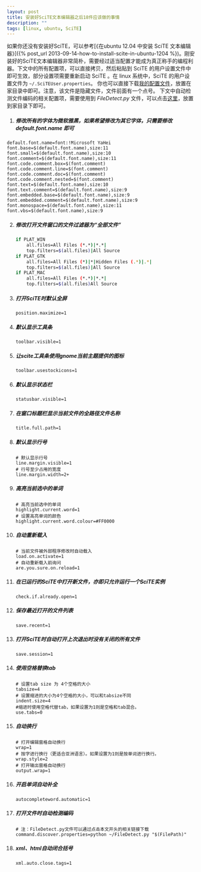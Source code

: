 ```yaml
---
layout: post
title: 安装好SciTE文本编辑器之后18件应该做的事情
description: ""
tags: [linux, ubuntu, SciTE]
---
```



如果你还没有安装好SciTE，可以参考[《在ubuntu 12.04 中安装 SciTE 文本编辑器》]({% post_url 2013-09-14-how-to-install-scite-in-ubuntu-1204 %})。刚安装好的SciTE文本编辑器非常简朴，需要经过适当配置才能成为真正称手的编程利器。下文中的所有配置项，可以直接拷贝，然后粘贴到 SciTE 的用户设置文件中即可生效，部分设置项需要重新启动 SciTE 。在 linux 系统中，SciTE 的用户设置文件为 `~/.SciTEUser.properties`。
你也可以直接下载[我的配置文件](http://ubuntudaily.googlecode.com/files/.SciTEUser.properties "scite user configuration file")，放置在家目录中即可。注意，该文件是隐藏文件，文件前面有一个点号。
下文中自动检测文件编码的相关配置项，需要使用到 *FileDetect.py* 文件，可以点击[这里](http://ubuntudaily.googlecode.com/files/FileDetect.py)，放置到家目录下即可。

1.  ##### 修改所有的字体为微软雅黑，如果希望修改为其它字体，只需要修改 *default.font.name* 即可

~~~ shell
default.font.name=font:!Microsoft YaHei
font.base=$(default.font.name),size:11
font.small=$(default.font.name),size:10
font.comment=$(default.font.name),size:11
font.code.comment.box=$(font.comment)
font.code.comment.line=$(font.comment)
font.code.comment.doc=$(font.comment)
font.code.comment.nested=$(font.comment)
font.text=$(default.font.name),size:10
font.text.comment=$(default.font.name),size:9
font.embedded.base=$(default.font.name),size:9
font.embedded.comment=$(default.font.name),size:9
font.monospace=$(default.font.name),size:11
font.vbs=$(default.font.name),size:9  
~~~


2.  ##### 修改打开文件窗口的文件过滤器为“全部文件”

    ```sh
    if PLAT_WIN
        all.files=All Files (*.*)|*.*|
        top.filters=$(all.files)|All Source
    if PLAT_GTK
        all.files=All Files (*)|*|Hidden Files (.*)|.*|
        top.filters=$(all.files)|All Source
    if PLAT_MAC
        all.files=All Files (*.*)|*.*|
        top.filters=$(all.files)All Source
    ```

3.  ##### 打开SciTE时默认全屏

    ```Shell
    position.maximize=1
    ```

4.  ##### 默认显示工具条

    ```Shell
    toolbar.visible=1
    ```

5.  ##### 让scite工具条使用gnome当前主题提供的图标
    ```Shell
    toolbar.usestockicons=1
    ```

6.  ##### 默认显示状态栏
    ```Shell
    statusbar.visible=1
    ```

7.  ##### 在窗口标题栏显示当前文件的全路径文件名称
    ```Shell
    title.full.path=1
    ```

8.  ##### 默认显示行号
    ```Shell
    # 默认显示行号
    line.margin.visible=1
    # 行号至少占用的宽度
    line.margin.width=2+
    ```

9.  ##### 高亮当前选中的单词
    ```Shell
    # 高亮当前选中的单词
    highlight.current.word=1
    # 设置高亮单词的颜色
    highlight.current.word.colour=#FF0000
    ```

10. ##### 自动重新载入
    ```Shell
    # 当前文件被外部程序修改时自动载入
    load.on.activate=1
    # 自动重新载入前询问
    are.you.sure.on.reload=1
    ```

11. ##### 在已运行的SciTE中打开新文件，亦即只允许运行一个SciTE实例
    ```Shell
    check.if.already.open=1
    ```

12. ##### 保存最近打开的文件列表
    ```Shell
    save.recent=1
    ```

13. ##### 打开SciTE时自动打开上次退出时没有关闭的所有文件
    ```Shell
    save.session=1
    ```

14. ##### 使用空格替换tab
    ```Shell
    # 设置tab size 为 4个空格的大小
    tabsize=4
    # 设置缩进的大小为4个空格的大小，可以和tabsize不同
    indent.size=4
    #缩进时使用空格代替tab，如果设置为1则是空格和tab混合。
    use.tabs=0
    ```

15. ##### 自动换行
    ```Shell
    # 打开编辑窗格自动换行
    wrap=1
    # 按字进行换行（更适合亚洲语言）。如果设置为1则是按单词进行换行。
    wrap.style=2
    # 打开输出窗格自动换行
    output.wrap=1
    ```

16. ##### 开启单词自动补全
    ```Shell
    autocompleteword.automatic=1
    ```

17. ##### 打开文件时自动检测编码
    ```Shell
    # 注：FileDetect.py文件可以通过点击本文开头的相关链接下载
    command.discover.properties=python ~/FileDetect.py "$(FilePath)"
    ```

18. ##### xml、html自动闭合括号
    ```Shell
    xml.auto.close.tags=1
    ```
